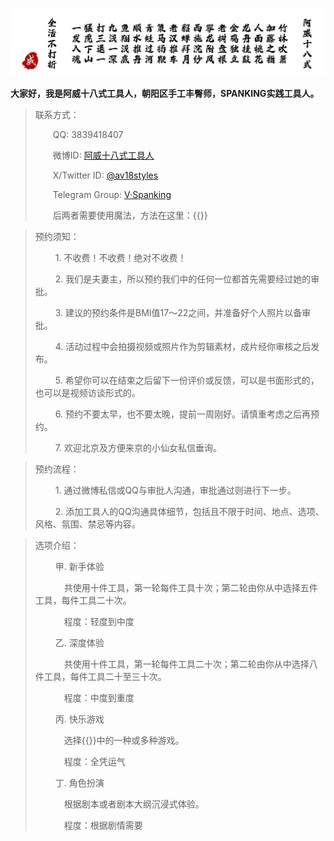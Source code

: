 # 

![阿威十八式](/images/av-18-styles.png " ")



**大家好，我是阿威十八式工具人，朝阳区手工丰臀师，SPANKING实践工具人。**

> 联系方式：
> 
> &emsp;&emsp;QQ: 3839418407
> 
> &emsp;&emsp;微博ID: [阿威十八式工具人](https://weibo.com/u/7790437574)
> 
> &emsp;&emsp;X/Twitter ID: [@av18styles](https://x.com/av18styles)
>
> &emsp;&emsp;Telegram Group: [V·Spanking](https://t.me/+yj7GhEXbwyg3YzA1)
>
> &emsp;&emsp;后两者需要使用魔法，方法在这里：{{<link href="/圈内指南-魔法使用指南" content="魔法使用指南" title="魔法使用指南">}}

<!-- > ![请注意](/images/important-notice.png " ") -->
> 预约须知：
> 
> &emsp;&emsp; 1. 不收费！不收费！绝对不收费！
>
> &emsp;&emsp; 2. 我们是夫妻主，所以预约我们中的任何一位都首先需要经过她的审批。
>
> &emsp;&emsp; 3. 建议的预约条件是BMI值17～22之间，并准备好个人照片以备审批。
>
> &emsp;&emsp; 4. 活动过程中会拍摄视频或照片作为剪辑素材，成片经你审核之后发布。
>
> &emsp;&emsp; 5. 希望你可以在结束之后留下一份评价或反馈，可以是书面形式的，也可以是视频访谈形式的。
>
> &emsp;&emsp; 6. 预约不要太早，也不要太晚，提前一周刚好。请慎重考虑之后再预约。
>
> &emsp;&emsp; 7. 欢迎北京及方便来京的小仙女私信垂询。
>

> 预约流程：
>
> &emsp;&emsp; 1. 通过微博私信或QQ与审批人沟通，审批通过则进行下一步。
>
> &emsp;&emsp; 2. 添加工具人的QQ沟通具体细节，包括且不限于时间、地点、选项、风格、氛围、禁忌等内容。


> 选项介绍：
>
> &emsp;&emsp;  甲. 新手体验
>
> &emsp;&emsp;&emsp;  共使用十件工具，第一轮每件工具十次；第二轮由你从中选择五件工具，每件工具二十次。
>
> &emsp;&emsp;&emsp;  程度：轻度到中度
>
> &emsp;&emsp; 乙. 深度体验
>
> &emsp;&emsp;&emsp;  共使用十件工具，第一轮每件工具二十次；第二轮由你从中选择八件工具，每件工具二十至三十次。
>
> &emsp;&emsp;&emsp;  程度：中度到重度
> 
> &emsp;&emsp; 丙. 快乐游戏
>
> &emsp;&emsp;&emsp;  选择{{<link href="/圈内指南-快乐游戏集锦" content="快乐游戏集锦" title="快乐游戏集锦">}}中的一种或多种游戏。
>
> &emsp;&emsp;&emsp;  程度：全凭运气
> 
> &emsp;&emsp; 丁. 角色扮演
>
> &emsp;&emsp;&emsp;  根据剧本或者剧本大纲沉浸式体验。
>
> &emsp;&emsp;&emsp;  程度：根据剧情需要



